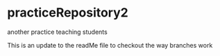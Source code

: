 # practiceRepository2
another practice teaching students

This is an update to the readMe file to checkout the way branches work